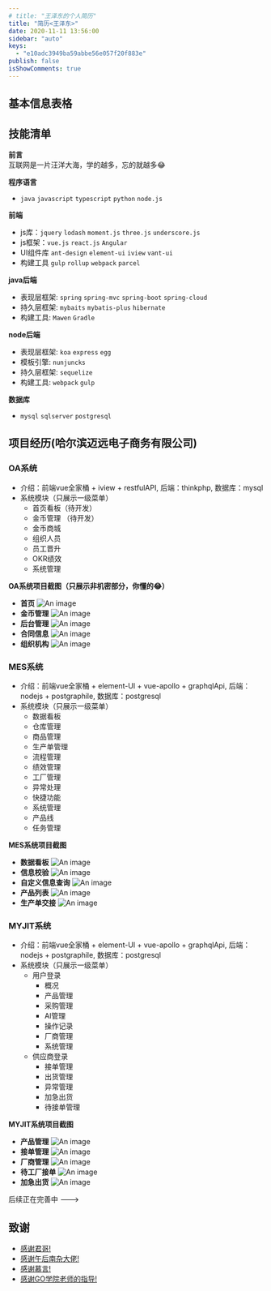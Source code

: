 ```yaml
---
# title: "王泽东的个人简历"
title: "简历<王泽东>"
date: 2020-11-11 13:56:00
sidebar: "auto"
keys:
  - "e10adc3949ba59abbe56e057f20f883e"
publish: false
isShowComments: true
---
```


## 基本信息表格
<basic-information></basic-information>



## 技能清单
**前言**<br>
  互联网是一片汪洋大海，学的越多，忘的就越多😂

**程序语言**<br>
- `java` `javascript` `typescript` `python` `node.js`

**前端**<br>
- js库：`jquery` `lodash` `moment.js` `three.js` `underscore.js`
- js框架：`vue.js` `react.js` `Angular`
- UI组件库 `ant-design` `element-ui` `iview` `vant-ui`
- 构建工具 `gulp` `rollup` `webpack` `parcel`

**java后端**<br>
- 表现层框架: `spring` `spring-mvc` `spring-boot` `spring-cloud`
- 持久层框架: `mybaits` `mybatis-plus` `hibernate`
- 构建工具: `Mawen` `Gradle`

**node后端**<br>
- 表现层框架: `koa` `express` `egg`
- 模板引擎: `nunjuncks`
- 持久层框架: `sequelize`
- 构建工具: `webpack` `gulp`

**数据库**<br>
- `mysql` `sqlserver` `postgresql`

## 项目经历(哈尔滨迈远电子商务有限公司)

### OA系统
- 介绍：前端vue全家桶 + iview + restfulAPI, 后端：thinkphp, 数据库：mysql
- 系统模块（只展示一级菜单）
  - 首页看板（待开发）
  - 金币管理 （待开发）
  - 金币商城
  - 组织人员
  - 员工晋升
  - OKR绩效
  - 系统管理

**OA系统项目截图（只展示非机密部分，你懂的😂）**

- **首页**
![An image](https://cdn.jsdelivr.net/gh/zedwanger/pic-bed/img/OA-index.jpg)
- **金币管理**
![An image](https://cdn.jsdelivr.net/gh/zedwanger/pic-bed/img/OA-gold-mall-admin.jpg)
- **后台管理**
![An image](https://cdn.jsdelivr.net/gh/zedwanger/pic-bed/img/OA-back_stage_management.jpg)
- **合同信息**
![An image](https://cdn.jsdelivr.net/gh/zedwanger/pic-bed/img/OA-contract.jpg)
- **组织机构**
![An image](https://cdn.jsdelivr.net/gh/zedwanger/pic-bed/img/OA-department.jpg)

### MES系统
- 介绍：前端vue全家桶 + element-UI + vue-apollo + graphqlApi, 后端：nodejs + postgraphile, 数据库：postgresql
- 系统模块（只展示一级菜单）
  - 数据看板
  - 仓库管理
  - 商品管理
  - 生产单管理
  - 流程管理
  - 绩效管理
  - 工厂管理
  - 异常处理
  - 快捷功能
  - 系统管理
  - 产品线
  - 任务管理

**MES系统项目截图**

- **数据看板**
![An image](https://cdn.jsdelivr.net/gh/zedwanger/pic-bed/img/MES-process-kanban.jpg)
- **信息校验**
![An image](https://cdn.jsdelivr.net/gh/zedwanger/pic-bed/img/MES-infomation-check.jpg)
- **自定义信息查询**
![An image](https://cdn.jsdelivr.net/gh/zedwanger/pic-bed/img/MES-custom-info.jpg)
- **产品列表**
![An image](https://cdn.jsdelivr.net/gh/zedwanger/pic-bed/img/MES-product-list.jpg)
- **生产单交接**
![An image](https://cdn.jsdelivr.net/gh/zedwanger/pic-bed/img/MES-order-handover.jpg)


### MYJIT系统
- 介绍：前端vue全家桶 + element-UI + vue-apollo + graphqlApi, 后端：nodejs + postgraphile, 数据库：postgresql
- 系统模块（只展示一级菜单）
  - 用户登录
    - 概况
    - 产品管理
    - 采购管理
    - AI管理
    - 操作记录
    - 厂商管理
    - 系统管理
  - 供应商登录
    - 接单管理
    - 出货管理
    - 异常管理
    - 加急出货
    - 待接单管理

**MYJIT系统项目截图**

- **产品管理**
![An image](https://cdn.jsdelivr.net/gh/zedwanger/pic-bed/img/MYJIT-product-management.jpg)
- **接单管理**
![An image](https://cdn.jsdelivr.net/gh/zedwanger/pic-bed/img/MYJIT-receiving-orders.jpg)
- **厂商管理**
![An image](https://cdn.jsdelivr.net/gh/zedwanger/pic-bed/img/MYJIT-supplier-management.jpg)
- **待工厂接单**
![An image](https://cdn.jsdelivr.net/gh/zedwanger/pic-bed/img/MYJIT-waiting-order.jpg)
- **加急出货**
![An image](https://cdn.jsdelivr.net/gh/zedwanger/pic-bed/img/MYJIT-urgent-shipment.jpg)

后续正在完善中 --->

## 致谢
- [感谢君哥!](https://github.com/zpj80231/znote)
- [感谢午后南杂大佬!](https://github.com/vuepress-reco/vuepress-theme-reco)
- [感谢慕言!](https://mu-yan.cn/)
- [感谢GO学院老师的指导!](https://www.golangroadmap.com/)
<!-- - [鹅不食草!](https://haveyuan.github.io/) -->
<!-- - [summer!](https://summer1874.top/) -->

<!-- 
  业务管理系统叫ERP
  客户管理系统叫CRM
  内部办公系统叫OA
  人力资源系统叫EHR
  内部文件加密系统叫DLP
  数据统计分析系统叫FOSS
  财务办公系统使用金蝶，并进行了二次开发。                                                                                                                                                                              -->

  <!--
   ERP系统德邦都淘汰好几年了，他们现在用的是自己研发的FOSS系统。
   办公系统用的还是OA，但是也有很多功能已经转移到CRM上去了。
   收货开单、跟踪查询、清仓出库、车辆交接用的是FOSS，装卸车扫描用的是PDA，
   快递分拣系统之前一直是在青岛有试点，不知道现在有没有普及使用。
   他们安排司机接货，专门给司机整了个APP。其他也没什么现代信息化技术了。 
   -->

<!-- ## 结语
  当我真正想写一份好的简历时，我竟不知该如何写。我总觉得，我所学会的知识，我所经历的事情，凡此种种皆不足够证明我。我并非有野心，只是想发一分光。一路上的努力前行，只为了看一看命行至何处。 -->

<!-- 正在火热更新中 -->
